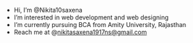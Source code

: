 - Hi, I’m @Nikita10saxena
- I’m interested in web development and web designing
- I’m currently pursuing BCA from Amity University, Rajasthan
- Reach me at @nikitasaxena1917ns@gmail.com

<!---
Nikita10saxena/Nikita10saxena is a ✨ special ✨ repository because its `README.md` (this file) appears on your GitHub profile.
You can click the Preview link to take a look at your changes.
--->
